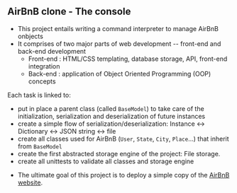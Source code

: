 ## AirBnB clone - The console

- This project entails writing a command interpreter to manage AirBnB onbjects
- It comprises of two major parts of web development -- front-end and back-end development
  * Front-end : HTML/CSS templating, database storage, API, front-end integration
  * Back-end : application of Object Oriented Programming (OOP) concepts

Each task is linked to:

- put in place a parent class (called `BaseModel`) to take care of the initialization, serialization and deserialization of future instances
- create a simple flow of serialization/deserialization: Instance <-> Dictionary <-> JSON string <-> file
- create all classes used for AirBnB (`User`, `State`, `City`, `Place`…) that inherit from `BaseModel`
- create the first abstracted storage engine of the project: File storage.
- create all unittests to validate all classes and storage engine

* The ultimate goal of this project is to deploy a simple copy of the [AirBnB website](https://www.airbnb.com/).